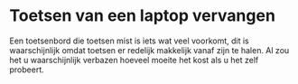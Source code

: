 # Toetsen van een laptop vervangen

Een toetsenbord die toetsen mist is iets wat veel voorkomt, dit is waarschijnlijk omdat toetsen er redelijk makkelijk vanaf zijn te halen. Al zou het u waarschijnlijk verbazen hoeveel moeite het kost als u het zelf probeert.



